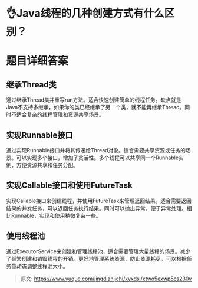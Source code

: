 # 👌Java线程的几种创建方式有什么区别？

# 题目详细答案
## 继承Thread类
通过继承Thread类并重写run方法。适合快速创建简单的线程任务。缺点就是Java不支持多继承，如果你的类已经继承了另一个类，就不能再继承Thread。同时不适合复杂的线程管理和资源共享场景。

## 实现Runnable接口
通过实现Runnable接口并将其传递给Thread对象。适合需要共享资源或任务的场景。可以实现多个接口，增加了灵活性。多个线程可以共享同一个Runnable实例，方便资源共享和任务分配。

## 实现Callable接口和使用FutureTask
实现Callable接口来创建线程，并使用FutureTask来管理返回结果。适合需要返回结果的并发任务，可以返回任务执行结果。同时可以抛出异常，便于异常处理。相比Runnable，实现和使用稍微复杂一些。

## 使用线程池
通过ExecutorService来创建和管理线程池，适合需要管理大量线程的场景。减少了频繁创建和销毁线程的开销。更好地管理系统资源，防止资源耗尽。可以根据任务量动态调整线程池大小。



> 原文: <https://www.yuque.com/jingdianjichi/xyxdsi/xtwo5exwp5cs230v>
